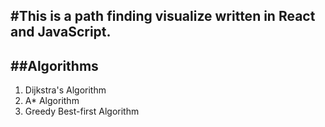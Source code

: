 #This is a path finding visualize written in React and JavaScript.
---
##Algorithms
---
1) Dijkstra's Algorithm
2) A* Algorithm
3) Greedy Best-first Algorithm